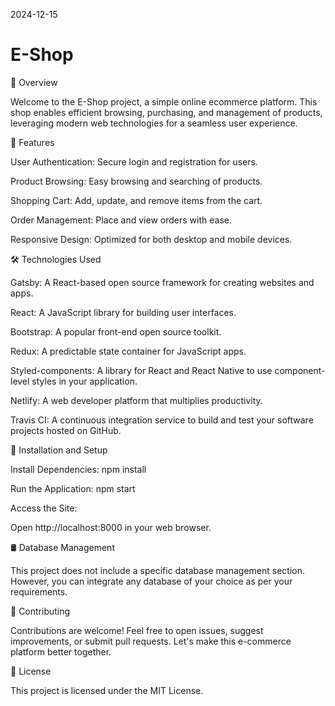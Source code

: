2024-12-15

  # E-Shop



📅 Overview


Welcome to the E-Shop project, a simple online ecommerce platform. This shop enables efficient browsing, purchasing, and management of products, leveraging modern web technologies for a seamless user experience.



🌟 Features


User Authentication: Secure login and registration for users.

Product Browsing: Easy browsing and searching of products.

Shopping Cart: Add, update, and remove items from the cart.

Order Management: Place and view orders with ease.

Responsive Design: Optimized for both desktop and mobile devices.



🛠️ Technologies Used


Gatsby: A React-based open source framework for creating websites and apps.

React: A JavaScript library for building user interfaces.

Bootstrap: A popular front-end open source toolkit.

Redux: A predictable state container for JavaScript apps.

Styled-components: A library for React and React Native to use component-level styles in your application.

Netlify: A web developer platform that multiplies productivity.

Travis CI: A continuous integration service to build and test your software projects hosted on GitHub.



🚀 Installation and Setup


Install Dependencies:
npm install


Run the Application:
npm start


Access the Site:

Open http://localhost:8000 in your web browser.



🛢️ Database Management


This project does not include a specific database management section. However, you can integrate any database of your choice as per your requirements.



🤝 Contributing


Contributions are welcome! Feel free to open issues, suggest improvements, or submit pull requests. Let's make this e-commerce platform better together.



📝 License


This project is licensed under the MIT License.
